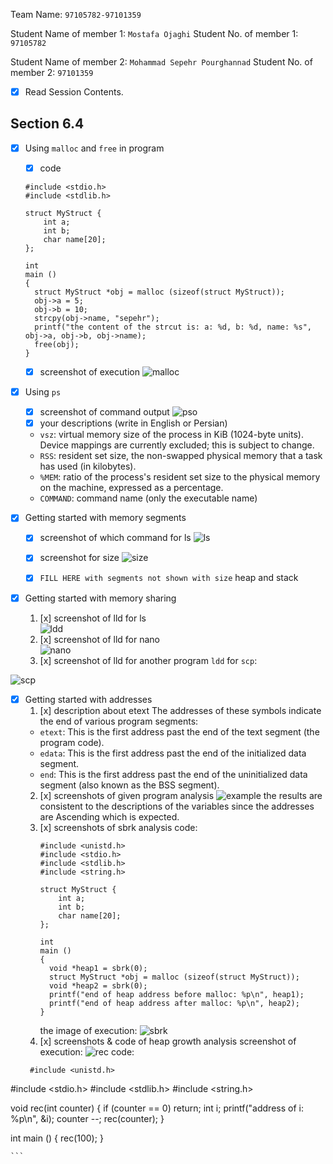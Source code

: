

Team Name: `97105782-97101359`

Student Name of member 1: `Mostafa Ojaghi`
Student No. of member 1: `97105782`

Student Name of member 2: `Mohammad Sepehr Pourghannad`
Student No. of member 2: `97101359`

- [x] Read Session Contents.

## Section 6.4

- [x] Using `malloc` and `free` in program
    - [x] code
    ```
	#include <stdio.h>
	#include <stdlib.h>

	struct MyStruct {
	    int a;
	    int b;
	    char name[20];
	};

	int
	main ()
	{
	  struct MyStruct *obj = malloc (sizeof(struct MyStruct));
	  obj->a = 5;
	  obj->b = 10;
	  strcpy(obj->name, "sepehr");
	  printf("the content of the strcut is: a: %d, b: %d, name: %s", obj->a, obj->b, obj->name);
	  free(obj);
	}
	```
    - [x] screenshot of execution
![malloc](https://user-images.githubusercontent.com/45392657/128445355-db388dea-2e48-44fd-89d6-8b8dc1d1a72b.png)

    
- [x]  Using `ps`
    - [x] screenshot of command output
    ![pso](https://user-images.githubusercontent.com/45392657/128445459-a57579ca-f5bd-4e1f-9d05-fa02c0ec21e0.png)
    - [x] your descriptions (write in English or Persian)
    * `vsz`: virtual memory size of the process in KiB (1024-byte units).  Device mappings are currently excluded; this is subject to change. 
    * `RSS`: resident set size, the non-swapped physical memory that a task has used (in kilobytes).
    * `%MEM`: ratio of the process's resident set size  to the physical memory on the machine, expressed as a percentage.
    * `COMMAND`: command name (only the executable name)

- [x]  Getting started with memory segments
    - [x] screenshot of which command for ls
    ![ls](https://user-images.githubusercontent.com/45392657/128446252-ab4f13b6-afeb-449b-b03c-040e49256a0b.png)
    - [x]  screenshot for size
![size](https://user-images.githubusercontent.com/45392657/128446382-a0bf4856-69dd-4ec2-9860-bf20f18376e7.png)
    - [x]  `FILL HERE with segments not shown with size`
    heap and stack
    

- [x] Getting started with memory sharing
    1. [x]  screenshot of lld for ls    
![ldd](https://user-images.githubusercontent.com/45392657/128446640-ccde56c6-ebdd-4672-885c-b3db65f4f6b5.png)
    1. [x] screenshot of lld for nano    
![nano](https://user-images.githubusercontent.com/45392657/128446717-6c06ab24-a5de-4b5c-9fba-544055d6aa80.png)
    1. [x] screenshot of lld for another program
    `ldd` for `scp`:
    
![scp](https://user-images.githubusercontent.com/45392657/128446846-bce7be55-ab98-4e03-8bcd-54cb26b88b82.png)

- [x] Getting started with addresses
    1. [x] description about etext
    The addresses of these symbols indicate the end of various program segments:
    * `etext`: This is the first address past the end of the text segment (the program code).
    * `edata`: This is the first address past the end of the initialized data segment.
    * `end`: This is the first address past the end of the uninitialized data segment (also known as the BSS segment).
    2. [x] screenshots of given program analysis
![example](https://user-images.githubusercontent.com/45392657/128447290-fbd67726-f008-46e8-9524-e0c12c7c3b1e.png)
the results are consistent to the descriptions of the variables since the addresses are Ascending which is expected.
    3. [x] screenshots of sbrk analysis
    code:
	    ```
	    #include <unistd.h>
		#include <stdio.h>
		#include <stdlib.h>
		#include <string.h>

		struct MyStruct {
		    int a;
		    int b;
		    char name[20];
		};

		int
		main ()
		{
		  void *heap1 = sbrk(0);
		  struct MyStruct *obj = malloc (sizeof(struct MyStruct));
		  void *heap2 = sbrk(0);
		  printf("end of heap address before malloc: %p\n", heap1);
		  printf("end of heap address after malloc: %p\n", heap2);
		}    
	    ```
	    the image of execution:
![sbrk](https://user-images.githubusercontent.com/45392657/128448550-d8e29640-f453-46c3-98ae-c09573adb2e1.png)
    4. [x] screenshots & code of heap growth analysis
    screenshot of execution:
![rec](https://user-images.githubusercontent.com/45392657/128449107-9db836a6-3f5b-4d30-9883-53af11411488.png)
    code:
    ```
     #include <unistd.h>
#include <stdio.h>
#include <stdlib.h>
#include <string.h>

void rec(int counter)
{
	if (counter == 0)
		return;
	int i;
	printf("address of i: %p\n", &i);
	counter --;
	rec(counter);
}

int
main ()
{
	rec(100);
}

    ```


<!--stackedit_data:
eyJoaXN0b3J5IjpbMjMxMzA5NDMzLDE0NzExODAyNDIsLTE0ND
k5MTQwMzcsMTA2Nzg0OTUyMiwtNjI2MTE1MzI5LC05Nzg3NjMw
NzQsLTE5NjM5MTI5MTIsMTcwMTYwMzkwMywxNzE3NDM2NDg5LD
EwODYxNDc5NzYsMjE0MzcyMzcwOCw4NTU5NjE0MSwtNzM0OTg3
ODM4LDQ4MzAxODA5NiwxODc4OTUwNzEyLDE0NDIwMDg3ODUsMT
Y3ODQzNjk3NiwxNDE4ODA5ODg1LC0xOTUzODk0MzkxLC02MTk5
MTM3MjFdfQ==
-->
